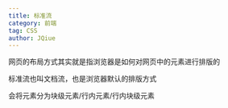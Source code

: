 ```yaml
---
title: 标准流
category: 前端
tag: CSS
author: JQiue
---
```


网页的布局方式其实就是指浏览器是如何对网页中的元素进行排版的

标准流也叫文档流，也是浏览器默认的排版方式

会将元素分为块级元素/行内元素/行内块级元素

